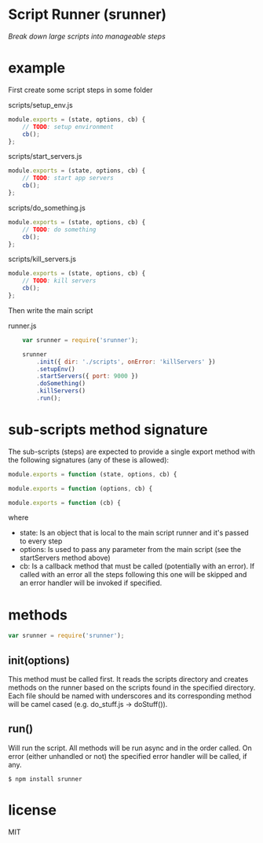 # Script Runner (srunner)

*Break down large scripts into manageable steps*

# example

First create some script steps in some folder

scripts/setup_env.js

``` js
module.exports = (state, options, cb) {
    // TODO: setup environment
    cb();
};
```

scripts/start_servers.js

``` js
module.exports = (state, options, cb) {
    // TODO: start app servers
    cb();
};
```

scripts/do_something.js

``` js
module.exports = (state, options, cb) {
    // TODO: do something
    cb();
};
```

scripts/kill_servers.js

``` js
module.exports = (state, options, cb) {
    // TODO: kill servers
    cb();
};
```

Then write the main script

runner.js

``` js
    var srunner = require('srunner');

    srunner
        .init({ dir: './scripts', onError: 'killServers' })
        .setupEnv()
        .startServers({ port: 9000 })
        .doSomething()
        .killServers()
        .run();
```

# sub-scripts method signature

The sub-scripts (steps) are expected to provide a single export method with
the following signatures (any of these is allowed):

``` js
module.exports = function (state, options, cb) {
```
``` js
module.exports = function (options, cb) {
```
``` js
module.exports = function (cb) {
```

where
- state:    Is an object that is local to the main script runner and it's passed to every step
- options:  Is used to pass any parameter from the main script (see the startServers method above)
- cb:       Is a callback method that must be called (potentially with an error). If called with an
            error all the steps following this one will be skipped and an error handler will be
            invoked if specified.

# methods

``` js
var srunner = require('srunner');
```

## init(options)

This method must be called first. It reads the scripts directory and creates methods on the runner
based on the scripts found in the specified directory. Each file should be named with underscores
and its corresponding method will be camel cased (e.g. do_stuff.js -> doStuff()).

## run()

Will run the script. All methods will be run async and in the order called. On error (either
unhandled or not) the specified error handler will be called, if any.

```
$ npm install srunner
```

# license

MIT




